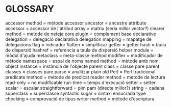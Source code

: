 GLOSSARY
========

accessor method = mètode accessor
ancestor = ancestre
attribute accessor = accessor de l'atribut
array = matriu (seria millor vector?)
clearer method = mètode de neteja
core plugin = complement base
declarative delegation = delegació declarativa
delegation mapping = mapatge de delegacions
flag = indicador
flatten = simplificar
getter = getter
hash = taula de dispersió
hashref = referència a taula de dispersió
helper module = mòdul d'ajuda
metaclass = meta-classe
method modifier = modificador de mètode
namespace = espai de noms
named method = mètode amb nom
object instance = instància de l'objecte
parent class = classe pare
parent classes = classes pare
parse = analitzar
plain old Perl = Perl tradicional
predicate method = mètode de predicat
reader method = mètode de lectura
read-only = no modificable
run-time = temps d'execució
setter = setter
scalar = escalar
straightforward = pim pam (directe millor?)
string = cadena
superclass = superclasse
syntactic sugar = sintaxi ensucrada
type checking = comprovació de tipus
writer method = mètode d'escriptura
